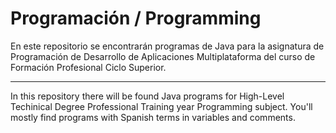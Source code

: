 # Programación / Programming

En este repositorio se encontrarán programas de Java para la asignatura de Programación de Desarrollo de Aplicaciones Multiplataforma del curso de Formación Profesional Ciclo Superior.

-------------

In this repository there will be found Java programs for High-Level Techinical Degree Professional Training year Programming subject.
You'll mostly find programs with Spanish terms in variables and comments.
